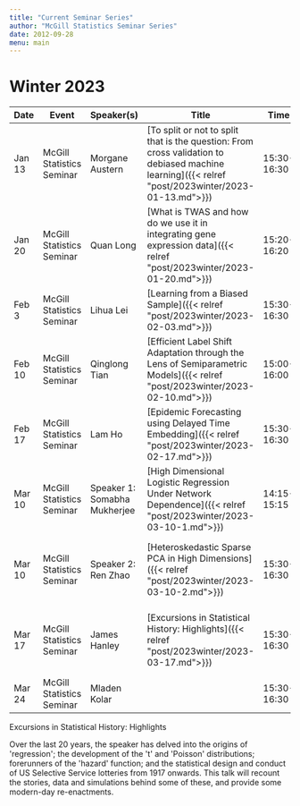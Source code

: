 ```yaml
---
title: "Current Seminar Series"
author: "McGill Statistics Seminar Series"
date: 2012-09-28
menu: main
---
```


# Winter 2023
| Date   | Event                     | Speaker(s)         | Title                                                                                                                                              | Time        | Location                                       |
|--------|---------------------------|--------------------|----------------------------------------------------------------------------------------------------------------------------------------------------|-------------|------------------------------------------------|
| Jan 13 | McGill Statistics Seminar  |  Morgane Austern | [To split or not to split that is the question: From cross validation to debiased machine learning]({{< relref "post/2023winter/2023-01-13.md">}}) | 15:30-16:30  | [Zoom Link](https://mcgill.zoom.us/j/83436686293?pwd=b0RmWmlXRXE3OWR6NlNIcWF5d0dJQT09) |
| Jan 20 | McGill Statistics Seminar  |  Quan Long  |  [What is TWAS and how do we use it in integrating gene expression data]({{< relref "post/2023winter/2023-01-20.md">}})   | 15:20-16:20  | [Zoom Link](https://mcgill.zoom.us/j/83436686293?pwd=b0RmWmlXRXE3OWR6NlNIcWF5d0dJQT09) |
| Feb 3 | McGill Statistics Seminar  |  Lihua Lei |   [Learning from a Biased Sample]({{< relref "post/2023winter/2023-02-03.md">}})  | 15:30-16:30  | [Zoom Link](https://mcgill.zoom.us/j/83436686293?pwd=b0RmWmlXRXE3OWR6NlNIcWF5d0dJQT09) |
| Feb 10 | McGill Statistics Seminar  |  Qinglong Tian |  [Efficient Label Shift Adaptation through the Lens of Semiparametric Models]({{< relref "post/2023winter/2023-02-10.md">}})  | 15:00-16:00  | In person: Burnside 1205 / [Zoom Link](https://mcgill.zoom.us/j/83436686293?pwd=b0RmWmlXRXE3OWR6NlNIcWF5d0dJQT09) |
| Feb 17 | McGill Statistics Seminar  |  Lam Ho | [Epidemic Forecasting using Delayed Time Embedding]({{< relref "post/2023winter/2023-02-17.md">}})  | 15:30-16:30  | [Zoom Link](https://mcgill.zoom.us/j/83436686293?pwd=b0RmWmlXRXE3OWR6NlNIcWF5d0dJQT09) |
| Mar 10 | McGill Statistics Seminar  |  Speaker 1: Somabha Mukherjee |  [High Dimensional Logistic Regression Under Network Dependence]({{< relref "post/2023winter/2023-03-10-1.md">}})  | 14:15-15:15  | In person: Burnside 1104 / [Zoom Link](https://mcgill.zoom.us/j/83436686293?pwd=b0RmWmlXRXE3OWR6NlNIcWF5d0dJQT09) |
| Mar 10 | McGill Statistics Seminar  |  Speaker 2: Ren Zhao |  [Heteroskedastic Sparse PCA in High Dimensions]({{< relref "post/2023winter/2023-03-10-2.md">}})  | 15:30-16:30  | In person: Burnside 1104 / [Zoom Link](https://mcgill.zoom.us/j/83436686293?pwd=b0RmWmlXRXE3OWR6NlNIcWF5d0dJQT09) |
| Mar 17 | McGill Statistics Seminar  |  James Hanley | [Excursions in Statistical History: Highlights]({{< relref "post/2023winter/2023-03-17.md">}})   | 15:30-16:30  | In person: Burnside 1104 / [Zoom Link](https://mcgill.zoom.us/j/83436686293?pwd=b0RmWmlXRXE3OWR6NlNIcWF5d0dJQT09) |
| Mar 24 | McGill Statistics Seminar  |  Mladen Kolar |     | 15:30-16:30  | [Zoom Link](https://mcgill.zoom.us/j/83436686293?pwd=b0RmWmlXRXE3OWR6NlNIcWF5d0dJQT09) |
 


Excursions in Statistical History: Highlights

Over the last 20 years, the speaker has delved into  the origins of 'regression';  the development of the 't' and 'Poisson' distributions; forerunners of the 'hazard' function; and the statistical design and conduct of US Selective Service lotteries from 1917 onwards.  This talk will recount the stories, data and simulations behind some of these, and provide some modern-day re-enactments.
